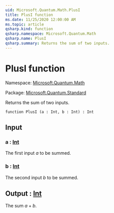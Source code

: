 ```yaml
---
uid: Microsoft.Quantum.Math.PlusI
title: PlusI function
ms.date: 11/25/2020 12:00:00 AM
ms.topic: article
qsharp.kind: function
qsharp.namespace: Microsoft.Quantum.Math
qsharp.name: PlusI
qsharp.summary: Returns the sum of two inputs.
---
```


# PlusI function

Namespace: [Microsoft.Quantum.Math](xref:Microsoft.Quantum.Math)

Package: [Microsoft.Quantum.Standard](https://nuget.org/packages/Microsoft.Quantum.Standard)


Returns the sum of two inputs.

```qsharp
function PlusI (a : Int, b : Int) : Int
```


## Input

### a : [Int](xref:microsoft.quantum.user-guide.language.types)

The first input $a$ to be summed.


### b : [Int](xref:microsoft.quantum.user-guide.language.types)

The second input $b$ to be summed.



## Output : [Int](xref:microsoft.quantum.user-guide.language.types)

The sum $a + b$.